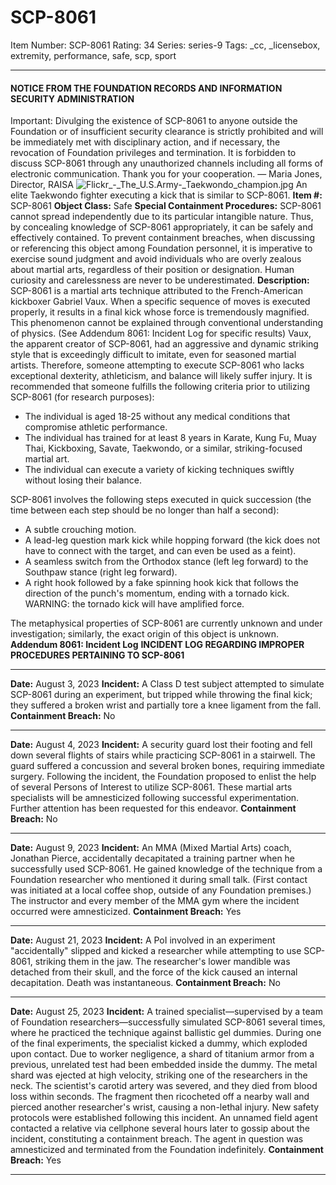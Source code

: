 # SCP-8061
Item Number: SCP-8061
Rating: 34
Series: series-9
Tags: _cc, _licensebox, extremity, performance, safe, scp, sport

---

#### NOTICE FROM THE FOUNDATION RECORDS AND INFORMATION SECURITY ADMINISTRATION
Important: Divulging the existence of SCP-8061 to anyone outside the Foundation or of insufficient security clearance is strictly prohibited and will be immediately met with disciplinary action, and if necessary, the revocation of Foundation privileges and termination. It is forbidden to discuss SCP-8061 through any unauthorized channels including all forms of electronic communication. Thank you for your cooperation.
— Maria Jones, Director, RAISA
![Flickr_-_The_U.S._Army_-_Taekwondo_champion.jpg](https://upload.wikimedia.org/wikipedia/commons/5/51/Flickr_-_The_U.S._Army_-_Taekwondo_champion.jpg)
An elite Taekwondo fighter executing a kick that is similar to SCP-8061.
**Item #:** SCP-8061
**Object Class:** Safe
**Special Containment Procedures:** SCP-8061 cannot spread independently due to its particular intangible nature. Thus, by concealing knowledge of SCP-8061 appropriately, it can be safely and effectively contained.
To prevent containment breaches, when discussing or referencing this object among Foundation personnel, it is imperative to exercise sound judgment and avoid individuals who are overly zealous about martial arts, regardless of their position or designation. Human curiosity and carelessness are never to be underestimated.
**Description:** SCP-8061 is a martial arts technique attributed to the French-American kickboxer Gabriel Vaux. When a specific sequence of moves is executed properly, it results in a final kick whose force is tremendously magnified. This phenomenon cannot be explained through conventional understanding of physics. (See Addendum 8061: Incident Log for specific results)
Vaux, the apparent creator of SCP-8061, had an aggressive and dynamic striking style that is exceedingly difficult to imitate, even for seasoned martial artists. Therefore, someone attempting to execute SCP-8061 who lacks exceptional dexterity, athleticism, and balance will likely suffer injury.
It is recommended that someone fulfills the following criteria prior to utilizing SCP-8061 (for research purposes):
  * The individual is aged 18-25 without any medical conditions that compromise athletic performance.
  * The individual has trained for at least 8 years in Karate, Kung Fu, Muay Thai, Kickboxing, Savate, Taekwondo, or a similar, striking-focused martial art.
  * The individual can execute a variety of kicking techniques swiftly without losing their balance.

SCP-8061 involves the following steps executed in quick succession (the time between each step should be no longer than half a second):
  * A subtle crouching motion.
  * A lead-leg question mark kick while hopping forward (the kick does not have to connect with the target, and can even be used as a feint).
  * A seamless switch from the Orthodox stance (left leg forward) to the Southpaw stance (right leg forward).
  * A right hook followed by a fake spinning hook kick that follows the direction of the punch's momentum, ending with a tornado kick. WARNING: the tornado kick will have amplified force.

The metaphysical properties of SCP-8061 are currently unknown and under investigation; similarly, the exact origin of this object is unknown.
**Addendum 8061: Incident Log**
**INCIDENT LOG REGARDING IMPROPER PROCEDURES PERTAINING TO SCP-8061**
* * *
**Date:** August 3, 2023
**Incident:** A Class D test subject attempted to simulate SCP-8061 during an experiment, but tripped while throwing the final kick; they suffered a broken wrist and partially tore a knee ligament from the fall.
**Containment Breach:** No
* * *
**Date:** August 4, 2023
**Incident:** A security guard lost their footing and fell down several flights of stairs while practicing SCP-8061 in a stairwell. The guard suffered a concussion and several broken bones, requiring immediate surgery.
Following the incident, the Foundation proposed to enlist the help of several Persons of Interest to utilize SCP-8061. These martial arts specialists will be amnesticized following successful experimentation. Further attention has been requested for this endeavor.
**Containment Breach:** No
* * *
**Date:** August 9, 2023
**Incident:** An MMA (Mixed Martial Arts) coach, Jonathan Pierce, accidentally decapitated a training partner when he successfully used SCP-8061. He gained knowledge of the technique from a Foundation researcher who mentioned it during small talk. (First contact was initiated at a local coffee shop, outside of any Foundation premises.)
The instructor and every member of the MMA gym where the incident occurred were amnesticized.
**Containment Breach:** Yes
* * *
**Date:** August 21, 2023
**Incident:** A PoI involved in an experiment "accidentally" slipped and kicked a researcher while attempting to use SCP-8061, striking them in the jaw. The researcher's lower mandible was detached from their skull, and the force of the kick caused an internal decapitation. Death was instantaneous.
**Containment Breach:** No
* * *
**Date:** August 25, 2023
**Incident:** A trained specialist—supervised by a team of Foundation researchers—successfully simulated SCP-8061 several times, where he practiced the technique against ballistic gel dummies.
During one of the final experiments, the specialist kicked a dummy, which exploded upon contact. Due to worker negligence, a shard of titanium armor from a previous, unrelated test had been embedded inside the dummy. The metal shard was ejected at high velocity, striking one of the researchers in the neck. The scientist's carotid artery was severed, and they died from blood loss within seconds. The fragment then ricocheted off a nearby wall and pierced another researcher's wrist, causing a non-lethal injury.
New safety protocols were established following this incident.
An unnamed field agent contacted a relative via cellphone several hours later to gossip about the incident, constituting a containment breach. The agent in question was amnesticized and terminated from the Foundation indefinitely.
**Containment Breach:** Yes
* * *
